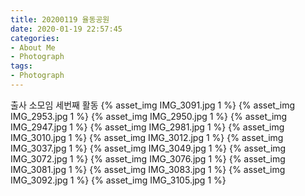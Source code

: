 ```yaml
---
title: 20200119 율동공원
date: 2020-01-19 22:57:45
categories:
- About Me
- Photograph
tags:
- Photograph
---
```

출사 소모임 세번째 활동
{% asset_img IMG_3091.jpg 1 %}
{% asset_img IMG_2953.jpg 1 %}
{% asset_img IMG_2950.jpg 1 %}
{% asset_img IMG_2947.jpg 1 %}
{% asset_img IMG_2981.jpg 1 %}
{% asset_img IMG_3010.jpg 1 %}
{% asset_img IMG_3012.jpg 1 %}
{% asset_img IMG_3037.jpg 1 %}
{% asset_img IMG_3049.jpg 1 %}
{% asset_img IMG_3072.jpg 1 %}
{% asset_img IMG_3076.jpg 1 %}
{% asset_img IMG_3081.jpg 1 %}
{% asset_img IMG_3083.jpg 1 %}
{% asset_img IMG_3092.jpg 1 %}
{% asset_img IMG_3105.jpg 1 %}
